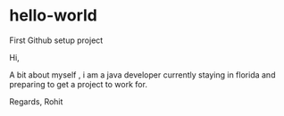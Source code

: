 # hello-world
First Github setup project

Hi,

A bit about myself , i am a java developer currently staying in florida and preparing to get a project to work for.

Regards,
Rohit
